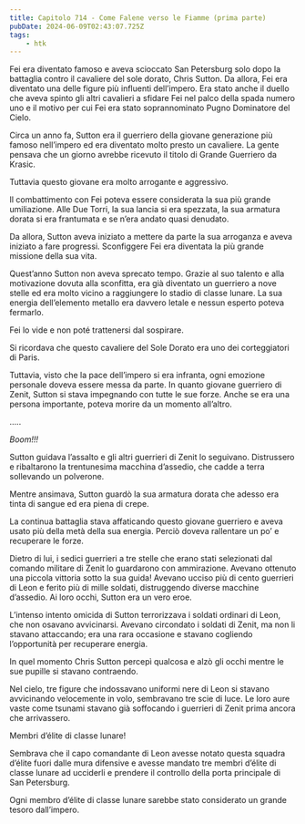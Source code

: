 ```yaml
---
title: Capitolo 714 - Come Falene verso le Fiamme (prima parte)
pubDate: 2024-06-09T02:43:07.725Z
tags:
    - htk
---
```


Fei era diventato famoso e aveva scioccato San Petersburg solo dopo la battaglia contro il cavaliere del sole dorato, Chris Sutton. Da allora, Fei era diventato una delle figure più influenti dell’impero. Era stato anche il duello che aveva spinto gli altri cavalieri a sfidare Fei nel palco della spada numero uno e il motivo per cui Fei era stato soprannominato Pugno Dominatore del Cielo.

Circa un anno fa, Sutton era il guerriero della giovane generazione più famoso nell’impero ed era diventato molto presto un cavaliere. La gente pensava che un giorno avrebbe ricevuto il titolo di Grande Guerriero da Krasic.

Tuttavia questo giovane era molto arrogante e aggressivo.

Il combattimento con Fei poteva essere considerata la sua più grande umiliazione. Alle Due Torri, la sua lancia si era spezzata, la sua armatura dorata si era frantumata e se n’era andato quasi denudato.

Da allora, Sutton aveva iniziato a mettere da parte la sua arroganza e aveva iniziato a fare progressi. Sconfiggere Fei era diventata la più grande missione della sua vita.

Quest’anno Sutton non aveva sprecato tempo. Grazie al suo talento e alla motivazione dovuta alla sconfitta, era già diventato un guerriero a nove stelle ed era molto vicino a raggiungere lo stadio di classe lunare. La sua energia dell’elemento metallo era davvero letale e nessun esperto poteva fermarlo.

Fei lo vide e non poté trattenersi dal sospirare.

Si ricordava che questo cavaliere del Sole Dorato era uno dei corteggiatori di Paris.

Tuttavia, visto che la pace dell’impero si era infranta, ogni emozione personale doveva essere messa da parte. In quanto giovane guerriero di Zenit, Sutton si stava impegnando con tutte le sue forze. Anche se era una persona importante, poteva morire da un momento all’altro.

…..

<em>Boom!!!</em>

Sutton guidava l’assalto e gli altri guerrieri di Zenit lo seguivano. Distrussero e ribaltarono la trentunesima macchina d’assedio, che cadde a terra sollevando un polverone.

Mentre ansimava, Sutton guardò la sua armatura dorata che adesso era tinta di sangue ed era piena di crepe.

La continua battaglia stava affaticando questo giovane guerriero e aveva usato più della metà della sua energia. Perciò doveva rallentare un po’ e recuperare le forze.

Dietro di lui, i sedici guerrieri a tre stelle che erano stati selezionati dal comando militare di Zenit lo guardarono con ammirazione. Avevano ottenuto una piccola vittoria sotto la sua guida! Avevano ucciso più di cento guerrieri di Leon e ferito più di mille soldati, distruggendo diverse macchine d’assedio. Ai loro occhi, Sutton era un vero eroe.

L’intenso intento omicida di Sutton terrorizzava i soldati ordinari di Leon, che non osavano avvicinarsi. Avevano circondato i soldati di Zenit, ma non li stavano attaccando; era una rara occasione e stavano cogliendo l’opportunità per recuperare energia.

In quel momento Chris Sutton percepì qualcosa e alzò gli occhi mentre le sue pupille si stavano contraendo.

Nel cielo, tre figure che indossavano uniformi nere di Leon si stavano avvicinando velocemente in volo, sembravano tre scie di luce. Le loro aure vaste come tsunami stavano già soffocando i guerrieri di Zenit prima ancora che arrivassero.

Membri d’élite di classe lunare!

Sembrava che il capo comandante di Leon avesse notato questa squadra d’élite fuori dalle mura difensive e avesse mandato tre membri d’élite di classe lunare ad ucciderli e prendere il controllo della porta principale di San Petersburg.

Ogni membro d’élite di classe lunare sarebbe stato considerato un grande tesoro dall’impero.


